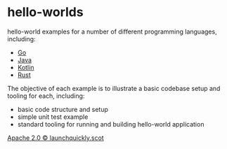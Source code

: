 # hello-worlds

hello-world examples for a number of different programming languages, including:

- [Go](/go/README.md)
- [Java](/java/README.md)
- [Kotlin](/kotlin/README.md)
- [Rust](/rust/README.md)

The objective of each example is to illustrate a basic codebase setup and tooling for each, including:

- basic code structure and setup
- simple unit test example
- standard tooling for running and building hello-world application

[Apache 2.0 © launchquickly.scot](/LICENSE)

